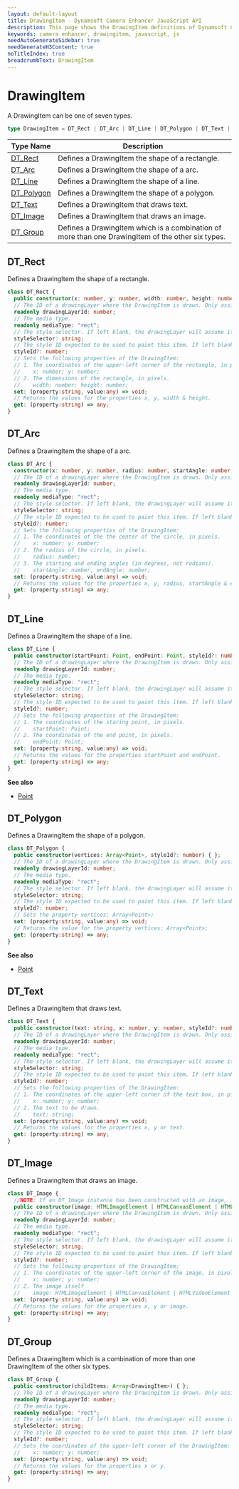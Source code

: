 ```yaml
---
layout: default-layout
title: DrawingItem - Dynamsoft Camera Enhancer JavaScript API
description: This page shows the DrawingItem definitions of Dynamsoft Camera Enhancer JavaScript SDK.
keywords: camera enhancer, drawingitem, javascript, js
needAutoGenerateSidebar: true
needGenerateH3Content: true
noTitleIndex: true
breadcrumbText: DrawingItem
---
```


# DrawingItem

A DrawingItem can be one of seven types.

```typescript
type DrawingItem = DT_Rect | DT_Arc | DT_Line | DT_Polygon | DT_Text | DT_Image | DT_Group;
```

| Type Name | Description |
|---|---|
| [DT_Rect](#dt_rect) | Defines a DrawingItem the shape of a rectangle. |
| [DT_Arc](#dt_arc)   | Defines a DrawingItem the shape of a arc. |
| [DT_Line](#dt_line) | Defines a DrawingItem the shape of a line. |
| [DT_Polygon](#dt_polygon) | Defines a DrawingItem the shape of a polygon. |
| [DT_Text](#dt_text) | Defines a DrawingItem that draws text. |
| [DT_Image](#dt_image) | Defines a DrawingItem that draws an image. |
| [DT_Group](#dt_group) | Defines a DrawingItem which is a combination of more than one DrawingItem of the other six types.  |

## DT_Rect

Defines a DrawingItem the shape of a rectangle.

```typescript
class DT_Rect { 
  public constructor(x: number, y: number, width: number, height: number, styleId?: number) { };
  // The ID of a drawingLayer where the DrawingItem is drawn. Only assigned after it's added to the drawingLayer.
  readonly drawingLayerId: number;
  // The media type.
  readonly mediaType: "rect"; 
  // The style selector. If left blank, the drawingLayer will assume it's "default". Available values are "default" and "selected".
  styleSelector: string; 
  // The style ID expected to be used to paint this item. If left blank, the drawingLayer will decide which style to use.
  styleId?: number;
  // Sets the following properties of the DrawingItem:
  // 1. The coordinates of the upper-left corner of the rectangle, in pixels.
  //    x: number; y: number;
  // 2. The dimensions of the rectangle, in pixels.
  //    width: number; height: number;
  set: (property:string, value:any) => void;
  // Returns the values for the properties x, y, width & height.
  get: (property:string) => any;
} 
```

## DT_Arc

Defines a DrawingItem the shape of a arc.

```typescript
class DT_Arc { 
  constructor(x: number, y: number, radius: number, startAngle: number, endAngle: number, styleId?: number) { };
  // The ID of a drawingLayer where the DrawingItem is drawn. Only assigned after it's added to the drawingLayer.
  readonly drawingLayerId: number;
  // The media type.
  readonly mediaType: "rect"; 
  // The style selector. If left blank, the drawingLayer will assume it's "default". Available values are "default" and "selected".
  styleSelector: string; 
  // The style ID expected to be used to paint this item. If left blank, the drawingLayer will decide which style to use.
  styleId?: number;
  // Sets the following properties of the DrawingItem:
  // 1. The coordinates of the the center of the circle, in pixels.
  //    x: number; y: number;
  // 2. The radius of the circle, in pixels.
  //    radius: number; 
  // 3. The starting and ending angles (in degrees, not radians).
  //    startAngle: number, endAngle: number; 
  set: (property:string, value:any) => void;
  // Returns the values for the properties x, y, radius, startAngle & endAngle.
  get: (property:string) => any;
} 
```

## DT_Line

Defines a DrawingItem the shape of a line.

```typescript
class DT_Line {
  public constructor(startPoint: Point, endPoint: Point, styleId?: number) { };
  // The ID of a drawingLayer where the DrawingItem is drawn. Only assigned after it's added to the drawingLayer.
  readonly drawingLayerId: number;
  // The media type.
  readonly mediaType: "rect"; 
  // The style selector. If left blank, the drawingLayer will assume it's "default". Available values are "default" and "selected".
  styleSelector: string; 
  // The style ID expected to be used to paint this item. If left blank, the drawingLayer will decide which style to use.
  styleId?: number;
  // Sets the following properties of the DrawingItem:
  // 1. The coordinates of the staring point, in pixels.
  //    startPoint: Point; 
  // 2. The coordinates of the end point, in pixels.
  //    endPoint: Point; 
  set: (property:string, value:any) => void;
  // Returns the values for the properties startPoint and endPoint.
  get: (property:string) => any;
} 
```

**See also**

* [Point](interface/point.md)

## DT_Polygon

Defines a DrawingItem the shape of a polygon.

```typescript
class DT_Polygon { 
  public constructor(vertices: Array<Point>, styleId?: number) { };
  // The ID of a drawingLayer where the DrawingItem is drawn. Only assigned after it's added to the drawingLayer.
  readonly drawingLayerId: number;
  // The media type.
  readonly mediaType: "rect"; 
  // The style selector. If left blank, the drawingLayer will assume it's "default". Available values are "default" and "selected".
  styleSelector: string; 
  // The style ID expected to be used to paint this item. If left blank, the drawingLayer will decide which style to use.
  styleId?: number;
  // Sets the property vertices: Array<Point>; 
  set: (property:string, value:any) => void;
  // Returns the value for the property vertices: Array<Point>; 
  get: (property:string) => any;
} 
```

**See also**

* [Point](interface/point.md)

## DT_Text

Defines a DrawingItem that draws text.

```typescript
class DT_Text { 
  public constructor(text: string, x: number, y: number, styleId?: number) { };
  // The ID of a drawingLayer where the DrawingItem is drawn. Only assigned after it's added to the drawingLayer.
  readonly drawingLayerId: number;
  // The media type.
  readonly mediaType: "rect"; 
  // The style selector. If left blank, the drawingLayer will assume it's "default". Available values are "default" and "selected".
  styleSelector: string; 
  // The style ID expected to be used to paint this item. If left blank, the drawingLayer will decide which style to use.
  styleId?: number;
  // Sets the following properties of the DrawingItem:
  // 1. The coordinates of the upper-left corner of the text box, in pixels.
  //    x: number; y: number;
  // 2. The text to be drawn.
  //    text: string; 
  set: (property:string, value:any) => void;
  // Returns the values for the properties x, y or text.
  get: (property:string) => any;
} 
```

## DT_Image

Defines a DrawingItem that draws an image.

```typescript
class DT_Image { 
  //NOTE: If an DT_Image instance has been constructed with an image, it can be replaced later with either an HTMLImageElement or an HTMLCanvasElement. However, an HTMLVideoElement can only be used during the constructing. 
  public constructor(image: HTMLImageElement | HTMLCanvasElement | HTMLVideoElement, x: number, y: number, styleId?: number) { };
  // The ID of a drawingLayer where the DrawingItem is drawn. Only assigned after it's added to the drawingLayer.
  readonly drawingLayerId: number;
  // The media type.
  readonly mediaType: "rect"; 
  // The style selector. If left blank, the drawingLayer will assume it's "default". Available values are "default" and "selected".
  styleSelector: string; 
  // The style ID expected to be used to paint this item. If left blank, the drawingLayer will decide which style to use.
  styleId?: number;
  // Sets the following properties of the DrawingItem:
  // 1. The coordinates of the upper-left corner of the image, in pixels.
  //    x: number; y: number;
  // 2. The image itself
  //    image: HTMLImageElement | HTMLCanvasElement | HTMLVideoElement
  set: (property:string, value:any) => void;
  // Returns the values for the properties x, y or image.
  get: (property:string) => any;
} 
```

## DT_Group

Defines a DrawingItem which is a combination of more than one DrawingItem of the other six types.

```typescript
class DT_Group { 
  public constructor(childItems: Array<DrawingItem>) { };
  // The ID of a drawingLayer where the DrawingItem is drawn. Only assigned after it's added to the drawingLayer.
  readonly drawingLayerId: number;
  // The media type.
  readonly mediaType: "rect"; 
  // The style selector. If left blank, the drawingLayer will assume it's "default". Available values are "default" and "selected".
  styleSelector: string; 
  // The style ID expected to be used to paint this item. If left blank, the drawingLayer will decide which style to use.
  styleId?: number;
  // Sets the coordinates of the upper-left corner of the DrawingItem:
  //    x: number; y: number;
  set: (property:string, value:any) => void;
  // Returns the values for the properties x or y.
  get: (property:string) => any;
} 
```
